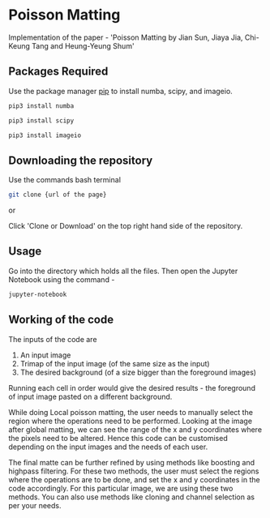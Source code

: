 # Poisson Matting

Implementation of the paper - 'Poisson Matting by Jian Sun, Jiaya Jia, Chi-Keung Tang and Heung-Yeung Shum'

## Packages Required

Use the package manager [pip](https://pip.pypa.io/en/stable/) to install numba, scipy, and imageio.

```bash
pip3 install numba
```
```bash
pip3 install scipy
```

```bash
pip3 install imageio
```

## Downloading the repository

Use the commands bash terminal
```bash
git clone {url of the page}
```
or

Click 'Clone or Download' on the top right hand side of the repository.


## Usage
Go into the directory which holds all the files. Then open the Jupyter Notebook using the command -

```bash
jupyter-notebook
```

## Working of the code
The inputs of the code are 
1) An input image
2) Trimap of the input image (of the same size as the input)
3) The desired background (of a size bigger than the foreground images)

Running each cell in order would give the desired results - the foreground of input image pasted on a different background.

While doing Local poisson matting, the user needs to manually select the region where the operations need to be performed. Looking at the image after global matting, we can see the range of the x and y coordinates where the pixels need to be altered. Hence this code can be customised depending on the input images and the needs of each user.

The final matte can be further refined by using methods like boosting and highpass filtering. For these two methods, the user must select the regions where the operations are to be done, and set the x and y coordinates in the code accordingly. For this particular image, we are using these two methods. You can also use methods like cloning and channel selection as per your needs.
